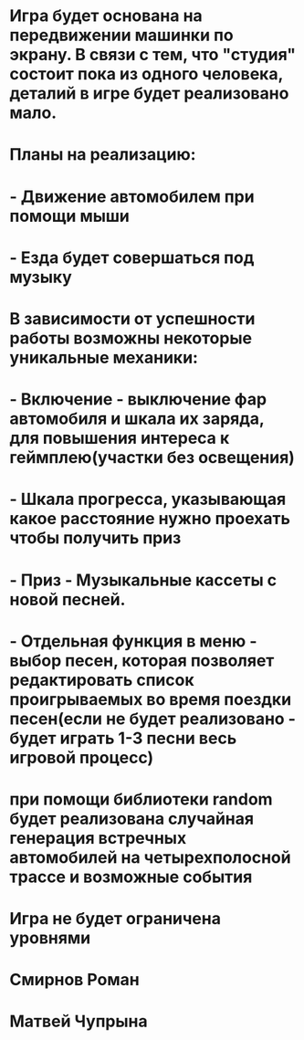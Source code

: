 # Игра будет основана на передвижении машинки по экрану. В связи с тем, что "студия" состоит пока из одного человека, деталий в игре будет реализовано мало. 
# Планы на реализацию:
# - Движение автомобилем при помощи мыши
# - Езда будет совершаться под музыку
# В зависимости от успешности работы возможны некоторые уникальные механики:
# - Включение - выключение фар автомобиля и шкала их заряда,  для повышения интереса к геймплею(участки без освещения)
# - Шкала прогресса, указывающая какое расстояние нужно проехать чтобы получить приз
# - Приз - Музыкальные кассеты с новой песней.
# - Отдельная функция в меню - выбор песен, которая позволяет редактировать список проигрываемых во время поездки песен(если не будет реализовано - будет играть 1-3 песни весь игровой процесс)
# при помощи библиотеки random будет реализована случайная генерация встречных автомобилей на четырехполосной трассе и возможные события
# Игра не будет ограничена уровнями
# Смирнов Роман
# Матвей Чупрына
